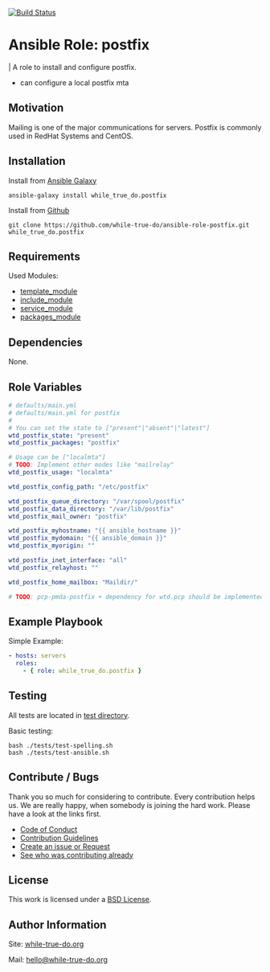 [![Build Status](https://travis-ci.org/while-true-do/ansible-role-postfix.svg?branch=master)](https://travis-ci.org/while-true-do/ansible-role-postfix)

# Ansible Role: postfix
| A role to install and configure postfix.

- can configure a local postfix mta

## Motivation

Mailing is one of the major communications for servers. Postfix is commonly used in RedHat Systems and CentOS.

## Installation

Install from [Ansible Galaxy](https://galaxy.ansible.com/while_true_do/postfix)

```
ansible-galaxy install while_true_do.postfix
```

Install from [Github](https://github.com/while-true-do/ansible-role-postfix)

```
git clone https://github.com/while-true-do/ansible-role-postfix.git while_true_do.postfix
```

## Requirements

Used Modules:

-   [template_module](https://docs.ansible.com/ansible/latest/template_module.html)
-   [include_module](https://docs.ansible.com/ansible/latest/include_tasks_module.html)
-   [service_module](http://docs.ansible.com/ansible/latest/service_module.html)
-   [packages_module](http://docs.ansible.com/ansible/latest/package_module.html)

## Dependencies

None.

## Role Variables

```yaml
# defaults/main.yml
# defaults/main.yml for postfix
#
# You can set the state to ["present"|"absent"|"latest"]
wtd_postfix_state: "present"
wtd_postfix_packages: "postfix"

# Usage can be ["localmta"]
# TODO: Implement other modes like "mailrelay"
wtd_postfix_usage: "localmta"

wtd_postfix_config_path: "/etc/postfix"

wtd_postfix_queue_directory: "/var/spool/postfix"
wtd_postfix_data_directory: "/var/lib/postfix"
wtd_postfix_mail_owner: "postfix"

wtd_postfix_myhostname: "{{ ansible_hostname }}"
wtd_postfix_mydomain: "{{ ansible_domain }}"
wtd_postfix_myorigin: ""

wtd_postfix_inet_interface: "all"
wtd_postfix_relayhost: ""

wtd_postfix_home_mailbox: "Maildir/"

# TODO: pcp-pmda-postfix + dependency for wtd.pcp should be implemented later
```

## Example Playbook

Simple Example:

```yaml
- hosts: servers 
  roles:
    - { role: while_true_do.postfix }
```

## Testing

All tests are located in [test directory](./tests/).

Basic testing:

```
bash ./tests/test-spelling.sh
bash ./tests/test-ansible.sh
```

## Contribute / Bugs

Thank you so much for considering to contribute. Every contribution helps us.
We are really happy, when somebody is joining the hard work. Please have a look 
at the links first.

-   [Code of Conduct](./docs/CODE_OF_CONDUCT.md)
-   [Contribution Guidelines](./docs/CONTRIBUTING.md)
-   [Create an issue or Request](https://github.com/while-true-do/ansible-role-postfix/issues)
-   [See who was contributing already](https://github.com/while-true-do/ansible-role-postfix/graphs/contributors)

## License

This work is licensed under a [BSD License](https://opensource.org/licenses/BSD-3-Clause).

## Author Information

Site: [while-true-do.org](https://while-true-do.org)

Mail: [hello@while-true-do.org](mailto:hello@while-true-do.org)
